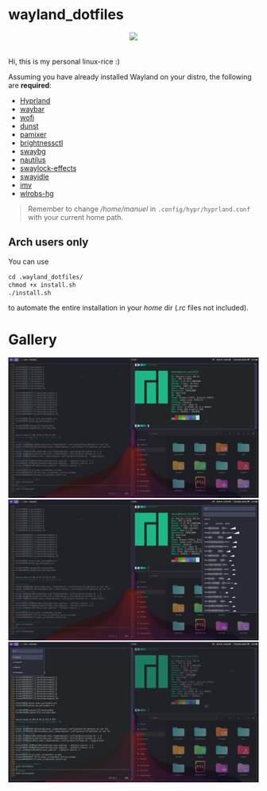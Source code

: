 # wayland_dotfiles

<div align = "center">
    <img src="https://img.shields.io/github/languages/top/manueldiagostino/wayland_dotfiles">
</div>

<br>

Hi, this is my personal linux-rice :)

Assuming you have already installed Wayland on your distro, the following are **required**:
- [Hyprland](https://github.com/hyprwm/Hyprland)
- [waybar](https://github.com/Alexays/Waybar)
- [wofi](https://man.archlinux.org/man/wofi.1.en)
- [dunst](https://dunst-project.org)
- [pamixer](https://github.com/cdemoulins/pamixer)
- [brightnessctl](https://github.com/Hummer12007/brightnessctl)
- [swaybg](https://github.com/swaywm/swaybg)
- [nautilus](https://github.com/GNOME/nautilus)
- [swaylock-effects](https://github.com/mortie/swaylock-effects)
- [swayidle](https://github.com/swaywm/swayidle)
- [imv](https://github.com/eXeC64/imv)
- [wlrobs-hg](https://aur.archlinux.org/wlrobs-hg.git)

> Remember to change */home/manuel* in `.config/hypr/hyprland.conf` with your current home path.

## Arch users only
You can use
```
cd .wayland_dotfiles/
chmod +x install.sh
./install.sh
```
to automate the entire installation in your *home* dir (*.rc* files not included).

# Gallery
![screen1](https://github.com/manueldiagostino/wayland_dotfiles/blob/main/.wayland_dotfiles/screen_1.jpeg)
<br>
![screen2](https://github.com/manueldiagostino/wayland_dotfiles/blob/main/.wayland_dotfiles/screen_2.jpeg)
<br>
![screen3](https://github.com/manueldiagostino/wayland_dotfiles/blob/main/.wayland_dotfiles/screen_3.jpeg)
